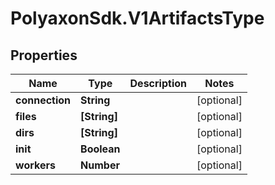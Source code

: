 # PolyaxonSdk.V1ArtifactsType

## Properties
Name | Type | Description | Notes
------------ | ------------- | ------------- | -------------
**connection** | **String** |  | [optional] 
**files** | **[String]** |  | [optional] 
**dirs** | **[String]** |  | [optional] 
**init** | **Boolean** |  | [optional] 
**workers** | **Number** |  | [optional] 


